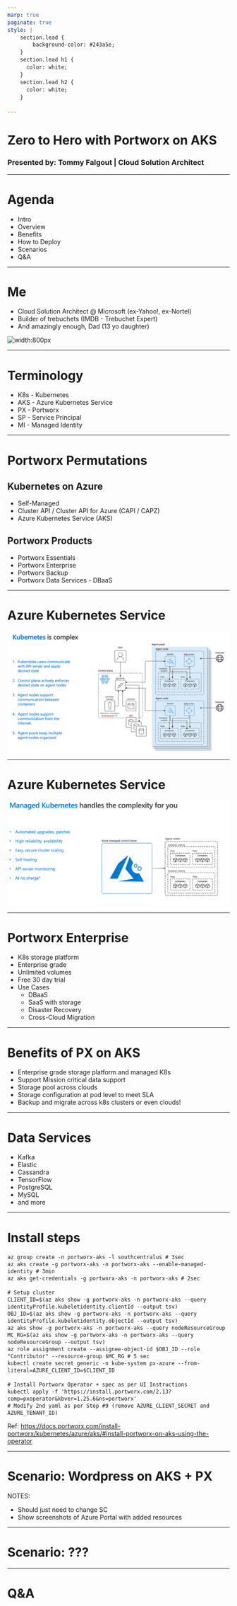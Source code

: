```yaml
---
marp: true
paginate: true
style: |
    section.lead {
        background-color: #243a5e;
    }
    section.lead h1 {
      color: white;
    }
    section.lead h2 {
      color: white;
    }

---
```

<!--
_class: lead invert
-->

# Zero to Hero with Portworx on AKS

### Presented by: Tommy Falgout | Cloud Solution Architect

---

# Agenda

- Intro
- Overview
- Benefits
- How to Deploy
- Scenarios
- Q&A

---

# Me

- Cloud Solution Architect @ Microsoft (ex-Yahoo!, ex-Nortel)
- Builder of trebuchets (IMDB - Trebuchet Expert)
- And amazingly enough, Dad (13 yo daughter)

![width:800px](https://planomagazine.com/wp-content/uploads/2015/09/SLINGFEST-DFW-TREBUCHET-CATAPULT-PLANO-MAGAZINE-SLIDESHOW.jpg)

---

# Terminology

- K8s - Kubernetes
- AKS - Azure Kubernetes Service
- PX - Portworx
- SP - Service Principal
- MI - Managed Identity

---

# Portworx Permutations

## Kubernetes on Azure

- Self-Managed
- Cluster API / Cluster API for Azure (CAPI / CAPZ)
- Azure Kubernetes Service (AKS)

## Portworx Products

- Portworx Essentials
- Portworx Enterprise
- Portworx Backup
- Portworx Data Services - DBaaS

---

# Azure Kubernetes Service

![width:800px](img/aks.png)

---
# Azure Kubernetes Service

![width:800px](img/aks-2.png)

---

# Portworx Enterprise

- K8s storage platform
- Enterprise grade
- Unlimited volumes
- Free 30 day trial
- Use Cases
  - DBaaS
  - SaaS with storage
  - Disaster Recovery
  - Cross-Cloud Migration
---

# Benefits of PX on AKS

- Enterprise grade storage platform and managed K8s
- Support Mission critical data support
- Storage pool across clouds
- Storage configuration at pod level to meet SLA
- Backup and migrate across k8s clusters or even clouds!

---

# Data Services

- Kafka
- Elastic
- Cassandra
- TensorFlow
- PostgreSQL
- MySQL
- and more

---

# Install steps

```
az group create -n portworx-aks -l southcentralus # 3sec
az aks create -g portworx-aks -n portworx-aks --enable-managed-identity # 3min
az aks get-credentials -g portworx-aks -n portworx-aks # 2sec

# Setup cluster
CLIENT_ID=$(az aks show -g portworx-aks -n portworx-aks --query identityProfile.kubeletidentity.clientId --output tsv)
OBJ_ID=$(az aks show -g portworx-aks -n portworx-aks --query identityProfile.kubeletidentity.objectId --output tsv)
az aks show -g portworx-aks -n portworx-aks --query nodeResourceGroup
MC_RG=$(az aks show -g portworx-aks -n portworx-aks --query nodeResourceGroup --output tsv)
az role assignment create --assignee-object-id $OBJ_ID --role "Contributor" --resource-group $MC_RG # 5 sec
kubectl create secret generic -n kube-system px-azure --from-literal=AZURE_CLIENT_ID=$CLIENT_ID

# Install Portworx Operator + spec as per UI Instructions
kubectl apply -f 'https://install.portworx.com/2.13?comp=pxoperator&kbver=1.25.6&ns=portworx'
# Modify 2nd yaml as per Step #9 (remove AZURE_CLIENT_SECRET and AZURE_TENANT_ID)

```

Ref: https://docs.portworx.com/install-portworx/kubernetes/azure/aks/#install-portworx-on-aks-using-the-operator

---

# Scenario: Wordpress on AKS + PX

NOTES:
- Should just need to change SC
- Show screenshots of Azure Portal with added resources

---

# Scenario: ???

---

# Q&A
